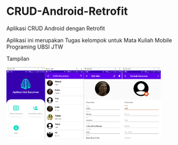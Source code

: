 # CRUD-Android-Retrofit
Aplikasi CRUD Android dengan Retrofit

Aplikasi ini merupakan Tugas kelompok untuk Mata Kuliah Mobile Programing UBSI JTW

Tampilan

<div style="display:flex;">
<img alt="App image" src="https://github.com/gemss19/CRUD-Android-Retrofit/blob/master/Screenshot/30.png" width="20%">
<img alt="App image" src="https://github.com/gemss19/CRUD-Android-Retrofit/blob/master/Screenshot/31.png" width="20%">
<img alt="App image" src="https://github.com/gemss19/CRUD-Android-Retrofit/blob/master/Screenshot/32.png" width="20%">
<img alt="App image" src="https://github.com/gemss19/CRUD-Android-Retrofit/blob/master/Screenshot/33.png" width="20%">
</div>
